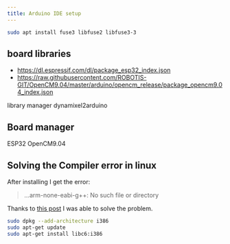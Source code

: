 ```yaml
---
title: Arduino IDE setup
---
```


```bash
sudo apt install fuse3 libfuse2 libfuse3-3
```

## board libraries

- <https://dl.espressif.com/dl/package_esp32_index.json>
- <https://raw.githubusercontent.com/ROBOTIS-GIT/OpenCM9.04/master/arduino/opencm_release/package_opencm9.04_index.json>


library manager
dynamixel2arduino

## Board manager

ESP32
OpenCM9.04

## Solving the Compiler error in linux

After installing I get the error:

> ...arm-none-eabi-g++: No such file or directory

Thanks to [this post](https://forum.arduino.cc/t/arduino-1-5-6-r2-for-64-bit-linux-includes-32-bit-gcc/216075) I was able to solve the problem.


```bash
sudo dpkg --add-architecture i386
sudo apt-get update
sudo apt-get install libc6:i386
```